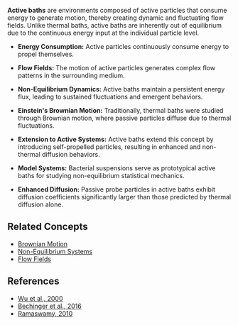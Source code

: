 

**Active baths** are environments composed of active particles that consume energy to generate motion, thereby creating dynamic and fluctuating flow fields. Unlike thermal baths, active baths are inherently out of equilibrium due to the continuous energy input at the individual particle level.



- **Energy Consumption:** Active particles continuously consume energy to propel themselves.
- **Flow Fields:** The motion of active particles generates complex flow patterns in the surrounding medium.
- **Non-Equilibrium Dynamics:** Active baths maintain a persistent energy flux, leading to sustained fluctuations and emergent behaviors.



- **Einstein's Brownian Motion:** Traditionally, thermal baths were studied through Brownian motion, where passive particles diffuse due to thermal fluctuations.
- **Extension to Active Systems:** Active baths extend this concept by introducing self-propelled particles, resulting in enhanced and non-thermal diffusion behaviors.



- **Model Systems:** Bacterial suspensions serve as prototypical active baths for studying non-equilibrium statistical mechanics.
- **Enhanced Diffusion:** Passive probe particles in active baths exhibit diffusion coefficients significantly larger than those predicted by thermal diffusion alone.

## Related Concepts

- [Brownian Motion](Brownian%20Motion.md)
- [Non-Equilibrium Systems](Non-Equilibrium%20Systems.md)
- [Flow Fields](./Flow%20Fields.md)

## References

- [Wu et al., 2000](Active%2520Baths.md##wuParticleDiffusionQuasiTwoDimensional2000)
- [Bechinger et al., 2016](Active%2520Baths.md##bechingerActiveParticlesComplex2016)
- [Ramaswamy, 2010](Active%2520Baths.md##ramaswamy2010MechanicsStatisticsActivea)